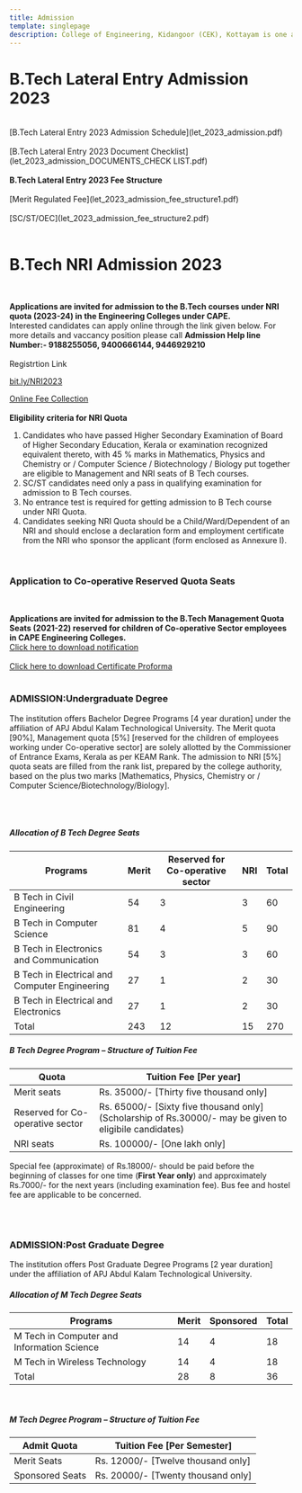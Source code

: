 ```yaml
---
title: Admission
template: singlepage
description: College of Engineering, Kidangoor (CEK), Kottayam is one among the premier institutions in the state. The college is governed by the Co-operative Academy of Professional Education established by the Government of Kerala. The admissions are based on the rank obtained by the students in the State Entrance examinations and functioning of the college is according to the rules and regulations formulated by the Government of Kerala.
---
```

<h1>B.Tech Lateral Entry Admission 2023 </h1><br>
[B.Tech Lateral Entry 2023 Admission Schedule](let_2023_admission.pdf)<br><br>
[B.Tech Lateral Entry 2023 Document Checklist](let_2023_admission_DOCUMENTS_CHECK LIST.pdf)<br><br>
<b>B.Tech Lateral Entry 2023 Fee Structure</b>
<br><br>[Merit Regulated Fee](let_2023_admission_fee_structure1.pdf)
<br><br>[SC/ST/OEC](let_2023_admission_fee_structure2.pdf)<br><br>
<!--
**Applications are invited for admission to the B.Tech Management Quota Seats (2020-21) reserved for children of Co-operative Sector employees in CAPE Engineering Colleges.**<br>
For more details and vaccancy position please call **Admission Help line Number:- 9188255056**<br><br>
[Click here to download application form](Applnform_Co-op-_Reserved_seat.pdf)<br><br>
[Click here to download Certificate Proforma](Proforma_of_certificate.pdf)<br><br>
[Click here to Fees and other details](Details_Co-op._Reserved_seat.pdf)<br><br>
# **Eligibility criteria for NRI Quota**
**Applications are invited for admission to the B.Tech Management Quota Seats (2021-22) reserved for children of Co-operative Sector employees in CAPE Engineering Colleges.**<br>
-->
<!--
<br>
[Click here to download Notification](Procedure_ApplicationForm_CapeEmployees_students.pdf)<br><br>
[Click here to download Certificate Proforma](Proforma_Co-operative_Sector_Certificate.pdf)<br><br>
-->
<!--[Click here to Fees and other details](Details_Co-op._Reserved_seat.pdf)<br><br>
-->
<!--
<h3>B.Tech Lateral Entry Admission 2021 </h3>
<br>
B.Tech Lateral Entry Entrance examination registration is open now. Apply at
<br>
[www.admissions.dtekerala.gov.in](http://admissions.dtekerala.gov.in)
<br>
Last date for applying 09.10.2021<br>
<br>
Application fee Rs 750/- for general candidates and Rs. 375 for SC/ST candidates.
 <br>
 <br>

<h3>B.Tech NRI Admission 2021 </h3>
-->

<h1>B.Tech NRI Admission 2023 </h1>
<br>

**Applications are invited for admission to the B.Tech courses under NRI quota (2023-24) in the Engineering Colleges under CAPE.**<br>
Interested candidates can apply online through the link given below. For more details and vaccancy position please call **Admission Help line Number:- 9188255056, 9400666144, 9446929210**
<br><br>
Registrtion Link

[bit.ly/NRI2023](http://bit.ly/NRI2023)


<!--
<br><br>
<b>B.Tech NRI Admission 2022 Phase II is started. Last Date of receipt Online Appication is 5th August 2022.<br>
 <br>
[Rank List of NRI Admission Phase-I is published](RankList_NRI_Admission2022.pdf)<br>
[Click here to download Prospectus for NRI Admission](NRI_PROSPECTUS_2022-23.pdf)<br>
-->
<!--[Click here to download Vacancy Position and Fee Structure for NRI Admission](NRI_2020-21_Vacancy_Position_Fee_Structure.pdf)<br><br> -->

<!--[NRI Decalration Form](Declaration_NRI.pdf)<br><br> -->
[Online Fee Collection](https://www.onlinesbi.sbi/sbicollect/icollecthome.htm?corpID=384580)
 <br>
 <br>
**Eligibility criteria for NRI Quota**

<ol>
<li>Candidates who have passed Higher Secondary Examination of Board of Higher Secondary Education, Kerala or examination recognized equivalent thereto, with 45 % marks in Mathematics, Physics and Chemistry or / Computer Science / Biotechnology / Biology put together are eligible to Management and NRI seats of B Tech courses.</li>
<li>SC/ST candidates need only a pass in qualifying examination for admission to B Tech courses.</li>
<li>No entrance test is required for getting admission to B Tech course under NRI Quota.</li>
<li>Candidates seeking NRI Quota should be a Child/Ward/Dependent of an NRI and should enclose a declaration form and employment certificate from the NRI who sponsor the applicant (form enclosed as Annexure I).</li>
</ol>
<br>

<h3>Application to Co-operative Reserved Quota Seats </h3>
<br>

**Applications are invited for admission to the B.Tech Management Quota Seats (2021-22) reserved for children of Co-operative Sector employees in CAPE Engineering Colleges.**<br>
[Click here to download notification](Procedure_ApplicationForm_CapeEmployees_students.pdf)<br><br>
[Click here to download Certificate Proforma](Proforma_Co-operative_Sector_Certificate.pdf)<br><br>
<h3>ADMISSION:Undergraduate Degree</h3>

The institution offers Bachelor Degree Programs [4 year duration] under the affiliation of APJ Abdul Kalam Technological University. The Merit quota [90%], Management quota [5%] [reserved for the children of employees working under Co-operative sector] are solely allotted by the Commissioner of Entrance Exams, Kerala as per KEAM Rank. The admission to NRI [5%] quota seats are filled from the rank list, prepared by the college authority, based on the plus two marks [Mathematics, Physics, Chemistry or / Computer Science/Biotechnology/Biology].

<br>
<br>
<h5>Allocation of B Tech Degree Seats</h5>

|  Programs |  Merit | Reserved for Co-operative sector| NRI      |  Total      |
|-----------------|-------|------------|-----|-------|
| B Tech in Civil Engineering |   54  |   3  |     3     |     60  |
| B Tech in Computer Science |  81  |   4   |      5    |   90  |
| B Tech in Electronics and Communication |  54  |  3  |  3  |  60  |
| B Tech in Electrical and Computer Engineering |  27  |  1  |  2  |  30  |
| B Tech in Electrical and Electronics |  27  |  1  |  2  |  30  |
| Total |  243  |  12  |  15  |  270  |

<h5>B Tech Degree Program – Structure of Tuition Fee</h5>

| Quota | Tuition Fee [Per year] |
|------------------|-----------------|
| Merit seats | Rs. 35000/- [Thirty five thousand only] |
| Reserved for Co-operative sector | Rs. 65000/- [Sixty five thousand only] (Scholarship of  Rs.30000/- may be given to eligibile candidates) |
| NRI seats | Rs. 100000/- [One lakh only] |

 Special fee (approximate) of Rs.18000/- should be paid before the beginning of classes for one time (**First Year only**) and approximately Rs.7000/- for the next years (including examination fee). Bus fee and hostel fee are applicable to be concerned.

 
<br>
<br>

<h3>ADMISSION:Post Graduate Degree</h3>

The institution offers Post Graduate Degree Programs [2 year duration] under the affiliation of APJ Abdul Kalam Technological University.

<h5>Allocation of M Tech Degree Seats</h5>

| Programs | Merit | Sponsored | Total |
|---------------|-------|-----------|-------|
| M Tech in Computer and Information Science | 14 | 4 | 18 |
| M Tech in Wireless Technology | 14 | 4 | 18 |
| Total | 28 | 8 | 36 |

<br>

<h5>M Tech Degree Program – Structure of Tuition Fee</h5>



| Admit Quota | Tuition Fee [Per Semester] |
|-----------------|------------------------------------|
| Merit Seats | Rs. 12000/- [Twelve thousand only] |
| Sponsored Seats | Rs. 20000/- [Twenty thousand only] |

